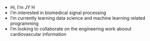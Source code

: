 -  Hi, I’m JY H
-  I’m interested in biomedical signal processing
-  I’m currently learning data science and machine learning related programming
-  I’m looking to collaborate on the engineering work aboout cardiovascular information


